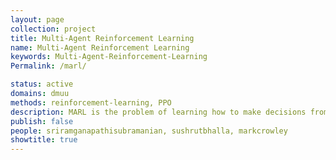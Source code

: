 ```yaml
---
layout: page
collection: project
title: Multi-Agent Reinforcement Learning
name: Multi-Agent Reinforcement Learning
keywords: Multi-Agent-Reinforcement-Learning
Permalink: /marl/

status: active
domains: dmuu
methods: reinforcement-learning, PPO
description: MARL is the problem of learning how to make decisions from experience in the presence of multiple other decision making agents.
publish: false
people: sriramganapathisubramanian, sushrutbhalla, markcrowley
showtitle: true
---
```

